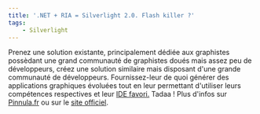 ```yaml
---
title: '.NET + RIA = Silverlight 2.0. Flash killer ?'
tags:
    - Silverlight
---
```


Prenez une solution existante, principalement dédiée aux graphistes possèdant une grand communauté de graphistes doués mais assez peu de développeurs, créez une solution similaire mais disposant d'une grande communauté de développeurs. Fournissez-leur de quoi générer des applications graphiques évoluées tout en leur permettant d'utiliser leurs compétences respectives et leur [IDE favori.](http://www.visualstudio.com/products/visual-studio-express-vs) Tadaa ! Plus d'infos sur [Pinnula.fr](http://www.pinnula.fr/news/02052-silverlight-2-disponible-en-version-finale/fr/) ou sur le [site officiel](http://www.microsoft.com/silverlight/).

